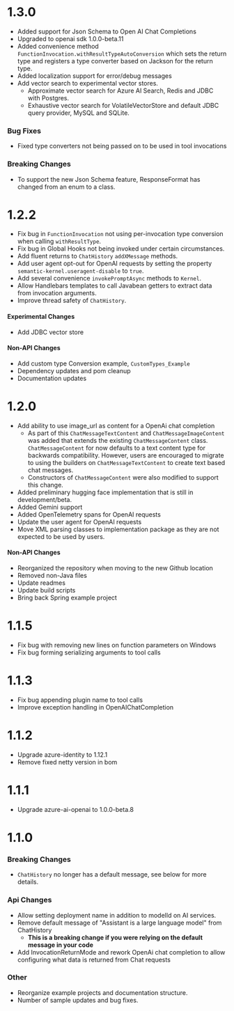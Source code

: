 # 1.3.0

- Added support for Json Schema to Open AI Chat Completions
- Upgraded to openai sdk 1.0.0-beta.11
- Added convenience method `FunctionInvocation.withResultTypeAutoConversion` which sets the return type and registers a
  type converter based on Jackson for the return type.
- Added localization support for error/debug messages
- Add vector search to experimental vector stores.
    - Approximate vector search for Azure AI Search, Redis and JDBC with Postgres.
    - Exhaustive vector search for VolatileVectorStore and default JDBC query provider, MySQL and SQLite.

### Bug Fixes

- Fixed type converters not being passed on to be used in tool invocations

### Breaking Changes

- To support the new Json Schema feature, ResponseFormat has changed from an enum to a class.

# 1.2.2

- Fix bug in `FunctionInvocation` not using per-invocation type conversion when calling `withResultType`.
- Fix bug in Global Hooks not being invoked under certain circumstances.
- Add fluent returns to `ChatHistory` `addXMessage` methods.
- Add user agent opt-out for OpenAI requests by setting the property `semantic-kernel.useragent-disable` to `true`.
- Add several convenience `invokePromptAsync` methods to `Kernel`.
- Allow Handlebars templates to call Javabean getters to extract data from invocation arguments.
- Improve thread safety of `ChatHistory`.

#### Experimental Changes

- Add JDBC vector store

#### Non-API Changes

- Add custom type Conversion example, `CustomTypes_Example`
- Dependency updates and pom cleanup
- Documentation updates

# 1.2.0

- Add ability to use image_url as content for a OpenAi chat completion
    - As part of this `ChatMessageTextContent` and `ChatMessageImageContent` was added that extends the
      existing `ChatMessageContent` class. `ChatMessageContent` for now defaults to a text content type for backwards
      compatibility. However, users are encouraged to migrate to using the builders on `ChatMessageTextContent` to
      create text based chat messages.
    - Constructors of `ChatMessageContent` were also modified to support this change.
- Added preliminary hugging face implementation that is still in development/beta.
- Added Gemini support
- Added OpenTelemetry spans for OpenAI requests
- Update the user agent for OpenAI requests
- Move XML parsing classes to implementation package as they are not expected to be used by users.

#### Non-API Changes

- Reorganized the repository when moving to the new Github location
- Removed non-Java files
- Update readmes
- Update build scripts
- Bring back Spring example project

# 1.1.5

- Fix bug with removing new lines on function parameters on Windows
- Fix bug forming serializing arguments to tool calls

# 1.1.3

- Fix bug appending plugin name to tool calls
- Improve exception handling in OpenAIChatCompletion

# 1.1.2

- Upgrade azure-identity to 1.12.1
- Remove fixed netty version in bom

# 1.1.1

- Upgrade azure-ai-openai to 1.0.0-beta.8

# 1.1.0

### Breaking Changes

- `ChatHistory` no longer has a default message, see below for more details.

### Api Changes

- Allow setting deployment name in addition to modelId on AI services.
- Remove default message of "Assistant is a large language model" from ChatHistory
    - **This is a breaking change if you were relying on the default message in your code**
- Add InvocationReturnMode and rework OpenAi chat completion to allow configuring what data is returned from Chat
  requests

### Other

- Reorganize example projects and documentation structure.
- Number of sample updates and bug fixes.